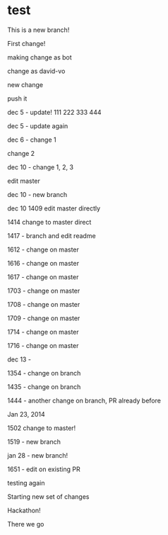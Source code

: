 test
====

This is a new branch!

First change!

making change as bot

change as david-vo

new change

push it

dec 5 - update! 111 222 333 444

dec 5 - update again

dec 6 - change 1

change 2

dec 10 - change 1, 2, 3

edit master

dec 10 - new branch

dec 10 1409 edit master directly

1414 change to master direct

1417 - branch and edit readme

1612 - change on master

1616 - change on master

1617 - change on master

1703 - change on master

1708 - change on master

1709 - change on master

1714 - change on master

1716 - change on master

dec 13 - 

1354 - change on branch

1435 - change on branch

1444 - another change on branch, PR already before

Jan 23, 2014 

1502 change to master!

1519 - new branch

jan 28 - new branch!

1651 - edit on existing PR

testing again

Starting new set of changes

Hackathon!

There we go
